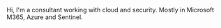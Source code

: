 Hi, I'm a consultant working with cloud and security. Mostly in Microsoft M365, Azure and Sentinel.


<!---
islaitin/islaitin is a ✨ special ✨ repository because its `README.md` (this file) appears on your GitHub profile.
You can click the Preview link to take a look at your changes.
--->
